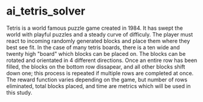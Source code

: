 # ai_tetris_solver

Tetris is a world famous puzzle game created in 1984. It has swept the world with playful puzzles and a steady curve of difficuly. The player must react to incoming randomly generated blocks and place them where they best see fit. In the case of many tetris boards, there is a ten wide and twenty high "board" which blocks can be placed on. The blocks can be rotated and orientated in 4 different directions. Once an entire row has been filled, the blocks on the bottom row dissapear, and all other blocks shift down one; this process is repeated if multiple rows are completed at once. The reward function varies depending on the game, but number of rows eliminated, total blocks placed, and time are metrics which will be used in this study.
